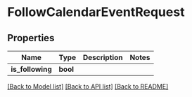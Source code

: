# FollowCalendarEventRequest

## Properties

Name | Type | Description | Notes
------------ | ------------- | ------------- | -------------
**is_following** | **bool** |  | 

[[Back to Model list]](../README.md#documentation-for-models) [[Back to API list]](../README.md#documentation-for-api-endpoints) [[Back to README]](../README.md)


